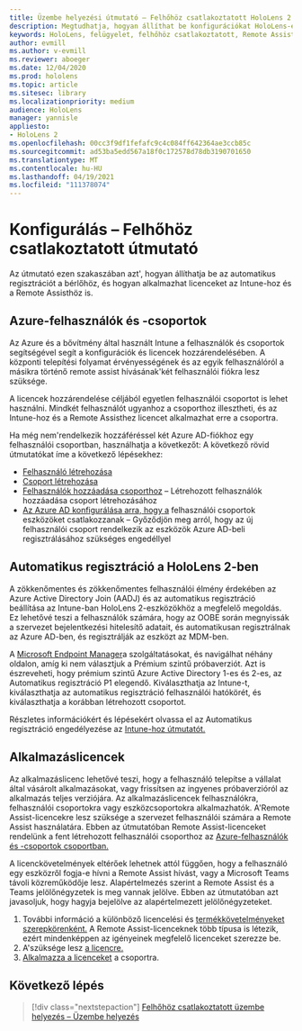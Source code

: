 ```yaml
---
title: Üzembe helyezési útmutató – Felhőhöz csatlakoztatott HoloLens 2 üzembe helyezése nagy méretekben a Remote Assist segítségével – Konfigurálás
description: Megtudhatja, hogyan állíthat be konfigurációkat HoloLens-eszközök nagy léptékű, felhőhöz csatlakoztatott hálózaton keresztüli regisztrálásához a Remote Assist segítségével.
keywords: HoloLens, felügyelet, felhőhöz csatlakoztatott, Remote Assist, AAD, Azure AD, MDM, Mobile Eszközkezelés
author: evmill
ms.author: v-evmill
ms.reviewer: aboeger
ms.date: 12/04/2020
ms.prod: hololens
ms.topic: article
ms.sitesec: library
ms.localizationpriority: medium
audience: HoloLens
manager: yannisle
appliesto:
- HoloLens 2
ms.openlocfilehash: 00cc3f9df1fefafc9c4c084ff642364ae3ccb85c
ms.sourcegitcommit: ad53ba5edd567a18f0c172578d78db3190701650
ms.translationtype: MT
ms.contentlocale: hu-HU
ms.lasthandoff: 04/19/2021
ms.locfileid: "111378074"
---
```

# <a name="configure---cloud-connected-guide"></a>Konfigurálás – Felhőhöz csatlakoztatott útmutató

Az útmutató ezen szakaszában azt&#39;, hogyan állíthatja be az automatikus regisztrációt a bérlőhöz, és hogyan alkalmazhat licenceket az Intune-hoz és a Remote Assisthöz is.

## <a name="azure-users-and-groups"></a>Azure-felhasználók és -csoportok

Az Azure és a bővítmény által használt Intune a felhasználók és csoportok segítségével segít a konfigurációk és licencek hozzárendelésében. A központi telepítési folyamat érvényességének és az egyik felhasználóról a másikra történő remote assist hívásának&#39;két felhasználói fiókra lesz szüksége.

A licencek hozzárendelése céljából egyetlen felhasználói csoportot is lehet használni. Mindkét felhasználót ugyanhoz a csoporthoz illesztheti, és az Intune-hoz és a Remote Assisthez licencet alkalmazhat erre a csoportra.

Ha még nem&#39;rendelkezik hozzáféréssel két Azure AD-fiókhoz egy felhasználói csoportban, használhatja a következőt: A következő rövid útmutatókat íme a következő lépésekhez:

- [Felhasználó létrehozása](https://docs.microsoft.com/mem/intune/fundamentals/quickstart-create-user)
- [Csoport létrehozása](https://docs.microsoft.com/mem/intune/fundamentals/quickstart-create-group)
- [Felhasználók hozzáadása csoporthoz](https://docs.microsoft.com/azure/active-directory/fundamentals/active-directory-groups-members-azure-portal) – Létrehozott felhasználók hozzáadása csoport létrehozásához
- [Az Azure AD konfigurálása arra, hogy a](https://docs.microsoft.com/azure/active-directory/devices/azureadjoin-plan#configure-your-device-settings) felhasználói csoportok eszközöket csatlakozzanak – Győződjön meg arról, hogy az új felhasználói csoport rendelkezik az eszközök Azure AD-beli regisztrálásához szükséges engedéllyel

## <a name="auto-enrollment-on-hololens-2"></a>Automatikus regisztráció a HoloLens 2-ben

A zökkenőmentes és zökkenőmentes felhasználói élmény érdekében az Azure Active Directory Join (AADJ) és az automatikus regisztráció beállítása az Intune-ban HoloLens 2-eszközökhöz a megfelelő megoldás. Ez lehetővé teszi a felhasználók számára, hogy az OOBE során megnyissák a szervezet bejelentkezési hitelesítő adatait, és automatikusan regisztrálnak az Azure AD-ben, és regisztrálják az eszközt az MDM-ben.

A [Microsoft Endpoint Manager](https://endpoint.microsoft.com/#home)a szolgáltatásokat, és navigálhat néhány oldalon, amíg ki nem választjuk a Prémium szintű próbaverziót. Azt is észreveheti, hogy prémium szintű Azure Active Directory 1-es és 2-es, az Automatikus regisztráció P1 elegendő. Kiválaszthatja az Intune-t, kiválaszthatja az automatikus regisztráció felhasználói hatókörét, és kiválaszthatja a korábban létrehozott csoportot.

Részletes információkért és lépésekért olvassa el az Automatikus regisztráció engedélyezése az [Intune-hoz útmutatót.](https://docs.microsoft.com/mem/intune/enrollment/quickstart-setup-auto-enrollment)

## <a name="application-licenses"></a>Alkalmazáslicencek

Az alkalmazáslicenc lehetővé teszi, hogy a felhasználó telepítse a vállalat által vásárolt alkalmazásokat, vagy frissítsen az ingyenes próbaverzióról az alkalmazás teljes verziójára. Az alkalmazáslicencek felhasználókra, felhasználói csoportokra vagy eszközcsoportokra alkalmazhatók. A&#39;Remote Assist-licencekre lesz szüksége a szervezet felhasználói számára a Remote Assist használatára. Ebben az útmutatóban Remote Assist-licenceket rendelünk a fent létrehozott felhasználói csoporthoz az [Azure-felhasználók és -csoportok csoportban.](hololens2-cloud-connected-configure.md#azure-users-and-groups)

A licenckövetelmények eltérőek lehetnek attól függően, hogy a felhasználó egy eszközről fogja-e hívni a Remote Assist hívást, vagy a Microsoft Teams távoli közreműködője lesz. Alapértelmezés szerint a Remote Assist és a Teams jelölőnégyzetek is meg vannak jelölve. Ebben az útmutatóban azt javasoljuk, hogy hagyja bejelölve az alapértelmezett jelölőnégyzeteket.

1. További információ a különböző licencelési és [termékkövetelményeket szerepkörenként.](https://docs.microsoft.com/dynamics365/mixed-reality/remote-assist/requirements#licensing-and-product-requirements-per-role) A Remote Assist-licenceknek több típusa is létezik, ezért mindenképpen az igényeinek megfelelő licenceket szerezze be.
2. A&#39;szüksége lesz [a licencre.](https://docs.microsoft.com/dynamics365/mixed-reality/remote-assist/buy-remote-assist)
3. [Alkalmazza a licenceket](https://docs.microsoft.com/dynamics365/mixed-reality/remote-assist/deploy-remote-assist) a csoportra.

## <a name="next-step"></a>Következő lépés

> [!div class="nextstepaction"]
> [Felhőhöz csatlakoztatott üzembe helyezés – Üzembe helyezés](hololens2-cloud-connected-deploy.md)